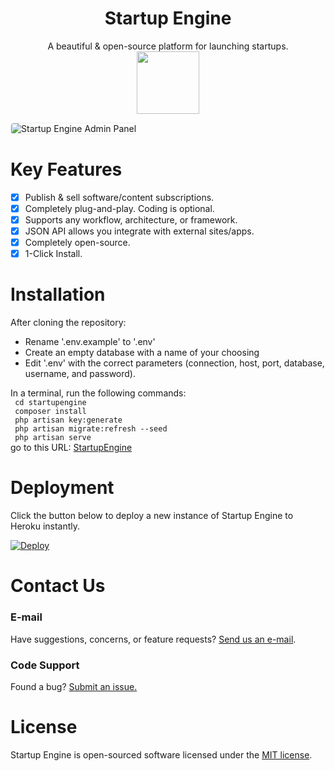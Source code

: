 <div align="center" style="width:100%;">
<h1>Startup Engine</h1>
A beautiful & open-source platform for launching startups.<br>
<img src="storage/docs/images/logo.png" width="100">    
</div>

<img src="storage/docs/screenshots/admin.jpg" alt="Startup Engine Admin Panel" style="border:1px solid #eee;border-radius:5px;"><br>

# Key Features

- [x] Publish & sell software/content subscriptions.
- [x] Completely plug-and-play. Coding is optional.
- [x] Supports any workflow, architecture, or framework.
- [x] JSON API allows you integrate with external sites/apps.
- [x] Completely open-source.
- [x] 1-Click Install.

# Installation

<div> After cloning the repository: </div>
<ul>
  <li> Rename '.env.example' to '.env' </li>
  <li> Create an empty database with a name of your choosing </li>
  <li> Edit '.env' with the correct parameters (connection, host, port, database, username, and password).</li>
</ul>

<div> In a terminal, run the following commands: </div>
  <code> cd startupengine </code><br>
  <code> composer install </code><br>
  <code> php artisan key:generate </code><br>
  <code> php artisan migrate:refresh --seed </code><br>
  <code> php artisan serve </code>
<div> go to this URL: <a href="127.0.0.1:8000">StartupEngine</a> </div>

# Deployment

Click the button below to deploy a new instance of Startup Engine to Heroku instantly.

[![Deploy](https://www.herokucdn.com/deploy/button.svg)](https://heroku.com/deploy?template=https://github.com/luckyrabbitllc/StartupEngine)

# Contact Us

### E-mail
Have suggestions, concerns, or feature requests? [Send us an e-mail](mailto:inbox-w8agf2hymzpvnw4zcudlfwpa@inbound.productboard.com).

### Code Support
Found a bug? [Submit an issue.](https://github.com/startupengine/startupengine/issues)


# License

Startup Engine is open-sourced software licensed under the [MIT license](http://opensource.org/licenses/MIT).
